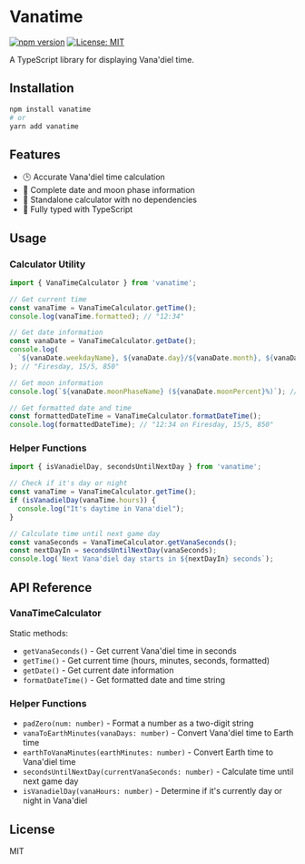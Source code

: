 # Vanatime

[![npm version](https://img.shields.io/npm/v/vanatime.svg)](https://www.npmjs.com/package/vanatime)
[![License: MIT](https://img.shields.io/badge/License-MIT-blue.svg)](https://opensource.org/licenses/MIT)

A TypeScript library for displaying Vana'diel time. 

## Installation

```bash
npm install vanatime
# or
yarn add vanatime
```

## Features

- 🕒 Accurate Vana'diel time calculation
- 📅 Complete date and moon phase information
- 🧮 Standalone calculator with no dependencies
- 📏 Fully typed with TypeScript

## Usage

### Calculator Utility

```typescript
import { VanaTimeCalculator } from 'vanatime';

// Get current time
const vanaTime = VanaTimeCalculator.getTime();
console.log(vanaTime.formatted); // "12:34"

// Get date information
const vanaDate = VanaTimeCalculator.getDate();
console.log(
  `${vanaDate.weekdayName}, ${vanaDate.day}/${vanaDate.month}, ${vanaDate.year}`
); // "Firesday, 15/5, 850"

// Get moon information
console.log(`${vanaDate.moonPhaseName} (${vanaDate.moonPercent}%)`); // "Waxing Crescent (35%)"

// Get formatted date and time
const formattedDateTime = VanaTimeCalculator.formatDateTime();
console.log(formattedDateTime); // "12:34 on Firesday, 15/5, 850"
```

### Helper Functions

```typescript
import { isVanadielDay, secondsUntilNextDay } from 'vanatime';

// Check if it's day or night
const vanaTime = VanaTimeCalculator.getTime();
if (isVanadielDay(vanaTime.hours)) {
  console.log("It's daytime in Vana'diel");
}

// Calculate time until next game day
const vanaSeconds = VanaTimeCalculator.getVanaSeconds();
const nextDayIn = secondsUntilNextDay(vanaSeconds);
console.log(`Next Vana'diel day starts in ${nextDayIn} seconds`);
```

## API Reference

### VanaTimeCalculator

Static methods:

- `getVanaSeconds()` - Get current Vana'diel time in seconds
- `getTime()` - Get current time (hours, minutes, seconds, formatted)
- `getDate()` - Get current date information
- `formatDateTime()` - Get formatted date and time string

### Helper Functions

- `padZero(num: number)` - Format a number as a two-digit string
- `vanaToEarthMinutes(vanaDays: number)` - Convert Vana'diel time to Earth time
- `earthToVanaMinutes(earthMinutes: number)` - Convert Earth time to Vana'diel time
- `secondsUntilNextDay(currentVanaSeconds: number)` - Calculate time until next game day
- `isVanadielDay(vanaHours: number)` - Determine if it's currently day or night in Vana'diel

## License

MIT
